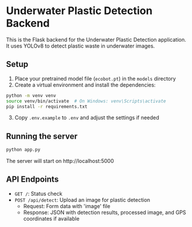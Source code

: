 
# Underwater Plastic Detection Backend

This is the Flask backend for the Underwater Plastic Detection application. It uses YOLOv8 to detect plastic waste in underwater images.

## Setup

1. Place your pretrained model file (`ecobot.pt`) in the `models` directory
2. Create a virtual environment and install the dependencies:

```bash
python -m venv venv
source venv/bin/activate  # On Windows: venv\Scripts\activate
pip install -r requirements.txt
```

3. Copy `.env.example` to `.env` and adjust the settings if needed

## Running the server

```bash
python app.py
```

The server will start on http://localhost:5000

## API Endpoints

- `GET /`: Status check
- `POST /api/detect`: Upload an image for plastic detection
    - Request: Form data with 'image' file
    - Response: JSON with detection results, processed image, and GPS coordinates if available
